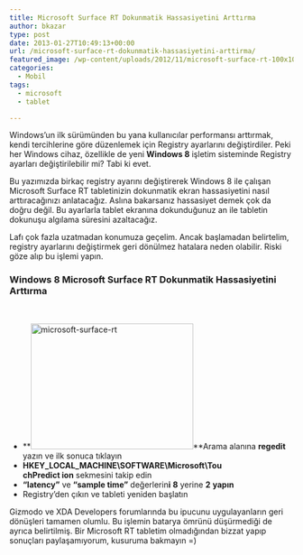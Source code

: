 ```yaml
---
title: Microsoft Surface RT Dokunmatik Hassasiyetini Arttırma
author: bkazar
type: post
date: 2013-01-27T10:49:13+00:00
url: /microsoft-surface-rt-dokunmatik-hassasiyetini-arttirma/
featured_image: /wp-content/uploads/2012/11/microsoft-surface-rt-100x100.jpg
categories:
  - Mobil
tags:
  - microsoft
  - tablet

---
```

Windows’un ilk sürümünden bu yana kullanıcılar performansı arttırmak, kendi tercihlerine göre düzenlemek için Registry ayarlarını değiştirdiler. Peki her Windows cihaz, özellikle de yeni **Windows 8** işletim sisteminde Registry ayarları değiştirilebilir mi? Tabi ki evet.

Bu yazımızda birkaç registry ayarını değiştirerek Windows 8 ile çalışan Microsoft Surface RT tabletinizin dokunmatik ekran hassasiyetini nasıl arttıracağınızı anlatacağız. Aslına bakarsanız hassasiyet demek çok da doğru değil. Bu ayarlarla tablet ekranına dokunduğunuz an ile tabletin dokunuşu algılama süresini azaltacağız.

Lafı çok fazla uzatmadan konumuza geçelim. Ancak başlamadan belirtelim, registry ayarlarını değiştirmek geri dönülmez hatalara neden olabilir. Riski göze alıp bu işlemi yapın.

### Windows 8 Microsoft Surface RT Dokunmatik Hassasiyetini Arttırma

&nbsp;

  * **<img class="wp-image-9461 alignright" alt="microsoft-surface-rt" src="https://www.murekkep.org/wp-content/uploads/2012/11/microsoft-surface-rt-400x310.jpg" width="288" height="223" srcset="https://www.murekkep.org/wp-content/uploads/2012/11/microsoft-surface-rt-400x310.jpg 400w, https://www.murekkep.org/wp-content/uploads/2012/11/microsoft-surface-rt-50x38.jpg 50w, https://www.murekkep.org/wp-content/uploads/2012/11/microsoft-surface-rt-160x125.jpg 160w, https://www.murekkep.org/wp-content/uploads/2012/11/microsoft-surface-rt.jpg 764w" sizes="(max-width: 288px) 100vw, 288px" />**Arama alanına **regedit** yazın ve ilk sonuca tıklayın
  * **HKEY\_LOCAL\_MACHINE\SOFTWARE\Microsoft\Tou  
    chPredict ion** sekmesini takip edin
  * **“****latency****”** ve **“****sample time****”** değerlerin**i** **8** yerine **2** **yapın**
  * Registry’den çıkın ve tableti yeniden başlatın

Gizmodo ve XDA Developers forumlarında bu ipucunu uygulayanların geri dönüşleri tamamen olumlu. Bu işlemin batarya ömrünü düşürmediği de ayrıca belirtilmiş. Bir Microsoft RT tabletim olmadığından bizzat yapıp sonuçları paylaşamıyorum, kusuruma bakmayın =)